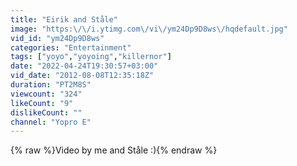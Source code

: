 ```yaml
---
title: "Eirik and Ståle"
image: "https:\/\/i.ytimg.com\/vi\/ym24Dp9D8ws\/hqdefault.jpg"
vid_id: "ym24Dp9D8ws"
categories: "Entertainment"
tags: ["yoyo","yoyoing","killernor"]
date: "2022-04-24T19:30:57+03:00"
vid_date: "2012-08-08T12:35:18Z"
duration: "PT2M8S"
viewcount: "324"
likeCount: "9"
dislikeCount: ""
channel: "Yopro E"
---
```

{% raw %}Video by me and Ståle :){% endraw %}
